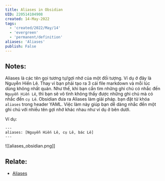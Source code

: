 ```yaml
---
title: Aliases in Obsidian
UID: 220514104908
created: 14-May-2022
tags:
  - 'created/2022/May/14'
  - 'evergreen'
  - 'permanent/definition'
aliases: 'Aliases'
publish: False
---
```

## Notes:

Aliases là các tên gọi tương tự/gợi nhớ của một đối tượng. Ví dụ ở đây là Nguyễn Hiến Lê. Thay vì bạn phải tạo ra 3 cái file markdown và mỗi lúc dùng không nhất quán. Như thế, khi bạn cần tìm những ghi chú có nhắc đến `Nguyễn Hiến Lê`, thì bạn sẽ vô tình không thấy được những ghi chú mà có nhắc đến `cụ Lê`. Obsidian đưa ra Aliases làm giải pháp. bạn đặt từ khóa `aliases` trong header YAML. Việc làm này giúp bạn dễ dàng nhắc đến một ghi chú với nhiều tên gợi nhớ khác nhau như ví dụ ở bên dưới.

Ví dụ: 
```
---
aliases: [Nguyễn Hiến Lê, cụ Lê, bác Lê]
---
```

![[aliases_obsidian.png]]

## Relate:
- [Aliases](https://help.obsidian.md/Linking+notes+and+files/Aliases)